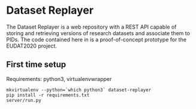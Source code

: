 # Dataset Replayer

The Dataset Replayer is a web repository with a REST API capable of storing and retrieving versions of research datasets and associate them to PIDs. The code contained here in is a proof-of-concept prototype for the EUDAT2020 project.

## First time setup
Requirements: python3, virtualenvwrapper
  ```
  mkvirtualenv --python=`which python3` dataset-replayer
  pip install -r requirements.txt
  server/run.py
  ```
